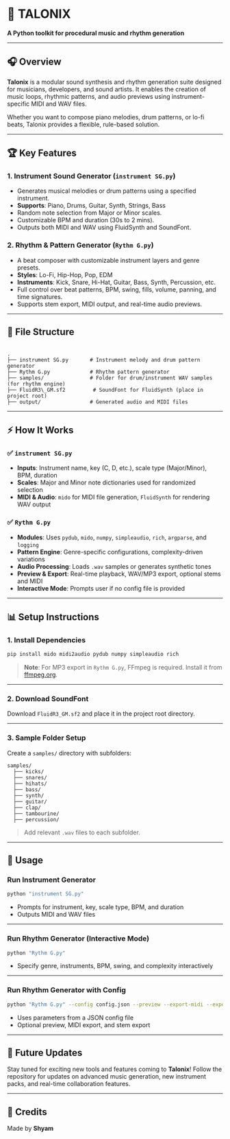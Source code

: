 
# 🎵 TALONIX

**A Python toolkit for procedural music and rhythm generation**

---

## 🎧 Overview

**Talonix** is a modular sound synthesis and rhythm generation suite designed for musicians, developers, and sound artists. It enables the creation of music loops, rhythmic patterns, and audio previews using instrument-specific MIDI and WAV files.

Whether you want to compose piano melodies, drum patterns, or lo-fi beats, Talonix provides a flexible, rule-based solution.

---

## 🏆 Key Features

### 1. Instrument Sound Generator (`instrument SG.py`)
- Generates musical melodies or drum patterns using a specified instrument.
- **Supports**: Piano, Drums, Guitar, Synth, Strings, Bass
- Random note selection from Major or Minor scales.
- Customizable BPM and duration (30s to 2 mins).
- Outputs both MIDI and WAV using FluidSynth and SoundFont.

### 2. Rhythm & Pattern Generator (`Rythm G.py`)
- A beat composer with customizable instrument layers and genre presets.
- **Styles**: Lo-Fi, Hip-Hop, Pop, EDM
- **Instruments**: Kick, Snare, Hi-Hat, Guitar, Bass, Synth, Percussion, etc.
- Full control over beat patterns, BPM, swing, fills, volume, panning, and time signatures.
- Supports stem export, MIDI output, and real-time audio previews.

---

## 📁 File Structure

```

.
├── instrument SG.py       # Instrument melody and drum pattern generator
├── Rythm G.py             # Rhythm pattern generator
├── samples/               # Folder for drum/instrument WAV samples (for rhythm engine)
├── FluidR3\_GM.sf2         # SoundFont for FluidSynth (place in project root)
├── output/                # Generated audio and MIDI files

````

---

## ⚡ How It Works

### ✅ `instrument SG.py`
- **Inputs**: Instrument name, key (C, D, etc.), scale type (Major/Minor), BPM, duration
- **Scales**: Major and Minor note dictionaries used for randomized selection
- **MIDI & Audio**: `mido` for MIDI file generation, `FluidSynth` for rendering WAV output

### ✅ `Rythm G.py`
- **Modules**: Uses `pydub`, `mido`, `numpy`, `simpleaudio`, `rich`, `argparse`, and `logging`
- **Pattern Engine**: Genre-specific configurations, complexity-driven variations
- **Audio Processing**: Loads `.wav` samples or generates synthetic tones
- **Preview & Export**: Real-time playback, WAV/MP3 export, optional stems and MIDI
- **Interactive Mode**: Prompts user if no config file is provided

---

## 📊 Setup Instructions

### 1. Install Dependencies

```bash
pip install mido midi2audio pydub numpy simpleaudio rich
````

> **Note**: For MP3 export in `Rythm G.py`, FFmpeg is required. Install it from [ffmpeg.org](https://ffmpeg.org).

---

### 2. Download SoundFont

Download `FluidR3_GM.sf2` and place it in the project root directory.

---

### 3. Sample Folder Setup

Create a `samples/` directory with subfolders:

```
samples/
  ├── kicks/
  ├── snares/
  ├── hihats/
  ├── bass/
  ├── synth/
  ├── guitar/
  ├── clap/
  ├── tambourine/
  ├── percussion/
```

> Add relevant `.wav` files to each subfolder.

---

## 📝 Usage

### Run Instrument Generator

```bash
python "instrument SG.py"
```

* Prompts for instrument, key, scale type, BPM, and duration
* Outputs MIDI and WAV files

---

### Run Rhythm Generator (Interactive Mode)

```bash
python "Rythm G.py"
```

* Specify genre, instruments, BPM, swing, and complexity interactively

---

### Run Rhythm Generator with Config

```bash
python "Rythm G.py" --config config.json --preview --export-midi --export-stems
```

* Uses parameters from a JSON config file
* Optional preview, MIDI export, and stem export

---

## 🚀 Future Updates

Stay tuned for exciting new tools and features coming to **Talonix**!
Follow the repository for updates on advanced music generation, new instrument packs, and real-time collaboration features.

---

## 🤝 Credits

Made by **Shyam**
